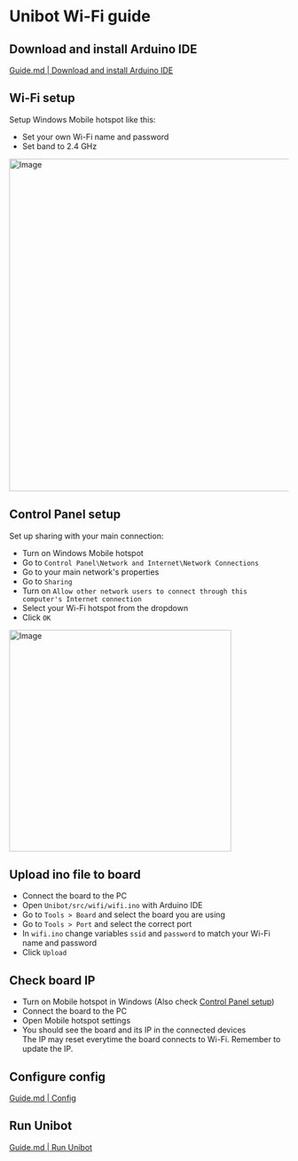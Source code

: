 # Unibot Wi-Fi guide

## Download and install Arduino IDE
[Guide.md | Download and install Arduino IDE](Guide.md#download-and-install-arduino-ide)

## Wi-Fi setup
Setup Windows Mobile hotspot like this:  
- Set your own Wi-Fi name and password
- Set band to 2.4 GHz  
<img src=https://i.imgur.com/Ghh0aka.png alt="Image" width="600"/>

## Control Panel setup
Set up sharing with your main connection:
- Turn on Windows Mobile hotspot
- Go to `Control Panel\Network and Internet\Network Connections`
- Go to your main network's properties
- Go to `Sharing`
- Turn on `Allow other network users to connect through this computer's Internet connection`
- Select your Wi-Fi hotspot from the dropdown
- Click `OK`  
<img src=https://i.imgur.com/kHX00BN.png alt="Image" width="400"/>

## Upload ino file to board
- Connect the board to the PC
- Open `Unibot/src/wifi/wifi.ino` with Arduino IDE
- Go to `Tools > Board` and select the board you are using 
- Go to `Tools > Port` and select the correct port
- In `wifi.ino` change variables `ssid` and `password` to match your Wi-Fi name and password
- Click `Upload`

## Check board IP
- Turn on Mobile hotspot in Windows (Also check [Control Panel setup](#control-panel-setup))
- Connect the board to the PC
- Open Mobile hotspot settings
- You should see the board and its IP in the connected devices  
The IP may reset everytime the board connects to Wi-Fi. Remember to update the IP.

## Configure config
[Guide.md | Config](Guide.md#config)

## Run Unibot
[Guide.md | Run Unibot](Guide.md#run-unibot)